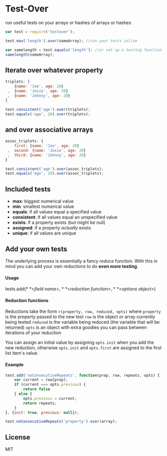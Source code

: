 
Test-Over
========

run useful tests on your arrays or hashes of arrays or hashes


```js
var test = require('testover');

test.max('length').over(someArray); //run your tests inline

var samelength = test.equals('length'); //or set up a testing function to call later
samelength(someArray);
```
## Iterate over whatever property

```js
triplets: [
    {name: 'Joe', age: 20}
 ,  {name: 'Josie', age: 20}
 ,  {name: 'Johnny', age: 20}
]

test.consistent('age').over(triplets);
test.equals('age', 20).over(triplets);
```
## and over associative arrays

```js
assoc_triplets: {
    first: {name: 'Joe', age: 20}
 ,  second: {name: 'Josie', age: 20}
 ,  third: {name: 'Johnny', age: 20}
}

test.consistent('age').over(assoc_triplets);
test.equals('age', 20).over(assoc_triplets);
```
## Included tests

- **max**: biggest numerical value
- **min**: smallest numerical value
- **equals**: if all values equal a specified value
- **consistent**: if all values equal an unspecified value
- **exists**: if a property exists (but might be null)
- **assigned**: if a property *actually* exists
- **unique**: if all values are unique

## Add your own tests
The underlying process is essentially a fancy *reduce* function. With this in mind you can add your own reductions to do **even more testing**.

#### Usage
tests.add(* *<*field name>*, * *<*reduction function>*, * *<*options object>*)

#### Reduction functions
Reductions take the form `r(property, row, reduced, opts)` where
`property` is the property passed to the new test
`row` is the object or array currently being tested
`reduced` is the variable being reduced (the variable that will be returned)
`opts` is an object with extra goodies you can pass between iterations of your reduction

You can assign an initial value by assigning `opts.init` when you add the new reduction, otherwise `opts.init` and `opts.first` are assigned to the first list item's value.
#### Example
```js
test.add('noConsecutiveRepeats', function(prop, row, repeats, opts) {
	var current = row[prop];
	if (current === opts.previous) {
		return false
	} else {
		opts.previous = current;
		return repeats;
	}
}, {init: true, previous: null});

test.noConsecutiveRepeats('property').over(array);
```

## License
MIT